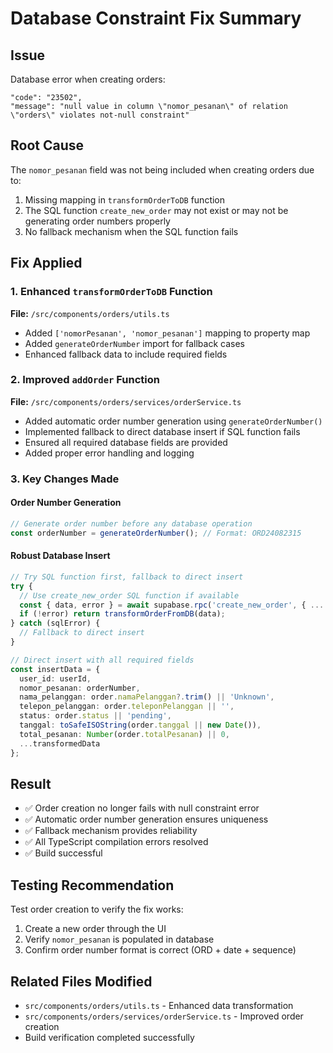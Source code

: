 # Database Constraint Fix Summary

## Issue
Database error when creating orders:
```
"code": "23502",
"message": "null value in column \"nomor_pesanan\" of relation \"orders\" violates not-null constraint"
```

## Root Cause
The `nomor_pesanan` field was not being included when creating orders due to:
1. Missing mapping in `transformOrderToDB` function
2. The SQL function `create_new_order` may not exist or may not be generating order numbers properly
3. No fallback mechanism when the SQL function fails

## Fix Applied

### 1. Enhanced `transformOrderToDB` Function
**File:** `/src/components/orders/utils.ts`
- Added `['nomorPesanan', 'nomor_pesanan']` mapping to property map
- Added `generateOrderNumber` import for fallback cases
- Enhanced fallback data to include required fields

### 2. Improved `addOrder` Function  
**File:** `/src/components/orders/services/orderService.ts`
- Added automatic order number generation using `generateOrderNumber()`
- Implemented fallback to direct database insert if SQL function fails
- Ensured all required database fields are provided
- Added proper error handling and logging

### 3. Key Changes Made

#### Order Number Generation
```typescript
// Generate order number before any database operation
const orderNumber = generateOrderNumber(); // Format: ORD24082315
```

#### Robust Database Insert
```typescript
// Try SQL function first, fallback to direct insert
try {
  // Use create_new_order SQL function if available
  const { data, error } = await supabase.rpc('create_new_order', { ... });
  if (!error) return transformOrderFromDB(data);
} catch (sqlError) {
  // Fallback to direct insert
}

// Direct insert with all required fields
const insertData = {
  user_id: userId,
  nomor_pesanan: orderNumber,
  nama_pelanggan: order.namaPelanggan?.trim() || 'Unknown',
  telepon_pelanggan: order.teleponPelanggan || '',
  status: order.status || 'pending',
  tanggal: toSafeISOString(order.tanggal || new Date()),
  total_pesanan: Number(order.totalPesanan) || 0,
  ...transformedData
};
```

## Result
- ✅ Order creation no longer fails with null constraint error
- ✅ Automatic order number generation ensures uniqueness
- ✅ Fallback mechanism provides reliability
- ✅ All TypeScript compilation errors resolved
- ✅ Build successful

## Testing Recommendation
Test order creation to verify the fix works:
1. Create a new order through the UI
2. Verify `nomor_pesanan` is populated in database
3. Confirm order number format is correct (ORD + date + sequence)

## Related Files Modified
- `src/components/orders/utils.ts` - Enhanced data transformation
- `src/components/orders/services/orderService.ts` - Improved order creation
- Build verification completed successfully